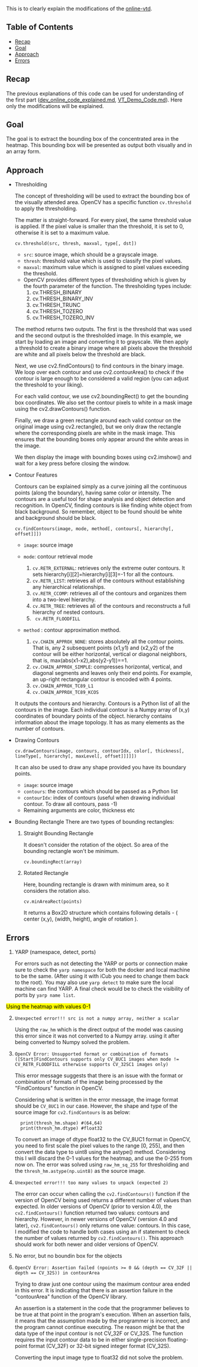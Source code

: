 This is to clearly explain the modifications of the [online-vtd](https://github.com/shivahanifi/online-visual-target-detection/blob/main/src/demo_dev_online.py). 

## Table of Contents
- [Recap](#recap)
- [Goal](#goal)
- [Approach](#approach)
- [Errors](#errors)

                                   
## Recap
The previous explanations of this code can be used for understanding of the first part ([dev_online_code_explained.md](https://github.com/shivahanifi/online-visual-target-detection/blob/main/src/dev_online_code_explained.md),  [VT_Demo_Code.md](https://github.com/shivahanifi/visual-targets/blob/main/Demo/VT_Demo_Code.md)). Here only the modifications will be explained.

## Goal
The goal is to extract the bounding box of the concentrated area in the heatmap. This bounding box will be presented as output both visually and in an array form.

## Approach
- Thresholding

  The concept of thresholding will be used to extract the bounding box of the visually attended area. OpenCV has a specific function `cv.threshold` to apply the thresholding.

  The matter is straight-forward. For every pixel, the same threshold value is applied. If the pixel value is smaller than the threshold, it is set to 0, otherwise it is set to a maximum value.

  ```
  cv.threshold(src, thresh, maxval, type[, dst]) 
  ```
  - `src`: source image, which should be a grayscale image. 
  - `thresh`: threshold value which is used to classify the pixel values.
  - `maxval`: maximum value which is assigned to pixel values exceeding the threshold.
  - OpenCV provides different types of thresholding which is given by the fourth parameter of the function. The thresholding types include:
    1. cv.THRESH_BINARY
    2. cv.THRESH_BINARY_INV
    3. cv.THRESH_TRUNC
    4. cv.THRESH_TOZERO
    5. cv.THRESH_TOZERO_INV

  The method returns two outputs. The first is the threshold that was used and the second output is the thresholded image.
  In this example, we start by loading an image and converting it to grayscale. We then apply a threshold to create a binary image where all pixels above the threshold are white and all pixels below the threshold are black.

  Next, we use cv2.findContours() to find contours in the binary image. We loop over each contour and use cv2.contourArea() to check if the contour is large enough to be considered a valid region (you can adjust the threshold to your liking).

  For each valid contour, we use cv2.boundingRect() to get the bounding box coordinates. We also set the contour pixels to white in a mask image using the cv2.drawContours() function.

  Finally, we draw a green rectangle around each valid contour on the original image using cv2.rectangle(), but we only draw the rectangle where the corresponding pixels are white in the mask image. This ensures that the bounding boxes only appear around the white areas in the image.

  We then display the image with bounding boxes using cv2.imshow() and wait for a key press before closing the window.

- Contour Features

  Contours can be explained simply as a curve joining all the continuous points (along the boundary), having same color or intensity. The contours are a useful tool for shape analysis and object detection and recognition. In OpenCV, finding contours is like finding white object from black background. So remember, object to be found should be white and background should be black.
  ```
  cv.findContours(image, mode, method[, contours[, hierarchy[, offset]]])
  ```
  - `image`: source image
  - `mode`: contour retrieval mode

    1. `cv.RETR_EXTERNAL`: retrieves only the extreme outer contours. It sets hierarchy[i][2]=hierarchy[i][3]=-1 for all the contours. 
    2. `cv.RETR_LIST`: 	retrieves all of the contours without establishing any hierarchical relationships. 
    3. `cv.RETR_CCOMP`: retrieves all of the contours and organizes them into a two-level hierarchy.
    4. `cv.RETR_TREE`: retrieves all of the contours and reconstructs a full hierarchy of nested contours. 
    5. ` cv.RETR_FLOODFILL`

  - `method` : contour approximation method.
    
    1.  `cv.CHAIN_APPROX_NONE`: stores absolutely all the contour points. That is, any 2 subsequent points (x1,y1) and (x2,y2) of the contour will be either horizontal, vertical or diagonal neighbors, that is, max(abs(x1-x2),abs(y2-y1))==1.
    2. `cv.CHAIN_APPROX_SIMPLE`: compresses horizontal, vertical, and diagonal segments and leaves only their end points. For example, an up-right rectangular contour is encoded with 4 points. 
    3. `cv.CHAIN_APPROX_TC89_L1`
    4. `cv.CHAIN_APPROX_TC89_KCOS`


  It outputs the contours and hierarchy. Contours is a Python list of all the contours in the image. Each individual contour is a Numpy array of (x,y) coordinates of boundary points of the object. hierarchy contains information about the image topology. It has as many elements as the number of contours.

- Drawing Contours
  ```
  cv.drawContours(image, contours, contourIdx, color[, thickness[, lineType[, hierarchy[, maxLevel[, offset]]]]])
  ```
  It can also be used to draw any shape provided you have its boundary points.
  - `image`: source image
  - `contours`: the contours which should be passed as a Python list
  - `contourIdx`: index of contours (useful when drawing individual contour. To draw all contours, pass -1)
  - Remaining arguments are color, thickness etc

-  Bounding Rectangle 
    There are two types of bounding rectangles:
    1. Straight Bounding Rectangle

        It doesn't consider the rotation of the object. So area of the bounding rectangle won't be minimum.
        ```
        cv.boundingRect(array)
        ```
    2. Rotated Rectangle
    
        Here, bounding rectangle is drawn with minimum area, so it considers the rotation also. 
        ```
        cv.minAreaRect(points)
        ```
        It returns a Box2D structure which contains following details - ( center (x,y), (width, height), angle of rotation ).



## Errors
1. YARP (namespace, detect, ports)

    For errors such as not detecting the YARP or ports or connection make sure to check the `yarp namespace` for both the docker and local machine to be the same. (After using it with iCub you need to change them back to the root). You may also use `yarp detect` to make sure the local machine can find YARP. A final check would be to check the visibility of ports by `yarp name list`.

<mark>Using the heatmap with values 0-1</mark>

2. `Unexpected error!!! src is not a numpy array, neither a scalar`
  
    Using the `raw_hm` which is the direct output of the model was causing this error since it was not converted to a Numpy array. using it after being converted to Numpy solved the problem.

3. `OpenCV Error: Unsupported format or combination of formats ([Start]FindContours supports only CV_8UC1 images when mode != CV_RETR_FLOODFILL otherwise supports CV_32SC1 images only)`

    This error message suggests that there is an issue with the format or combination of formats of the image being processed by the "FindContours" function in OpenCV. 

    Considering what is written in the error message, the image format should be `CV_8UC1` in our case. However, the shape and type of the source image for `cv2.findContours` is as below:
    ```
      print(thresh_hm.shape) #(64,64)
      print(thresh_hm.dtype) #float32
    ```
    To convert an image of dtype float32 to the CV_8UC1 format in OpenCV, you need to first scale the pixel values to the range [0, 255], and then convert the data type to uint8 using the astype() method. Considering this I will discard the 0-1 values for the heatmap, and use the 0-255 from now on. The error was solved using `raw_hm_sq_255` for thresholding and the `thresh_hm.astype(np.uint8)` as the source image.
4. `Unexpected error!!! too many values to unpack (expected 2)`

    The error can occur when calling the `cv2.findContours()` function if the version of OpenCV being used returns a different number of values than expected. In older versions of OpenCV (prior to version 4.0), the `cv2.findContours()` function returned two values: contours and hierarchy. However, in newer versions of OpenCV (version 4.0 and later), `cv2.findContours()` only returns one value: contours. In this case, I modified the code to handle both cases using an if statement to check the number of values returned by `cv2.findContours()`. This approach should work for both newer and older versions of OpenCV.
5. No error, but no boundin box for the objects
6. `OpenCV Error: Assertion failed (npoints >= 0 && (depth == CV_32F || depth == CV_32S)) in contourArea`
    
    Trying to draw just one contour using the maximum contour area ended in this error. It is indicating that there is an assertion failure in the "contourArea" function of the OpenCV library.

    An assertion is a statement in the code that the programmer believes to be true at that point in the program's execution. When an assertion fails, it means that the assumption made by the programmer is incorrect, and the program cannot continue executing. The reason might be that the data type of the input contour is not CV_32F or CV_32S. The function requires the input contour data to be in either single-precision floating-point format (CV_32F) or 32-bit signed integer format (CV_32S).

    Converting the input image type to float32 did not solve the problem.